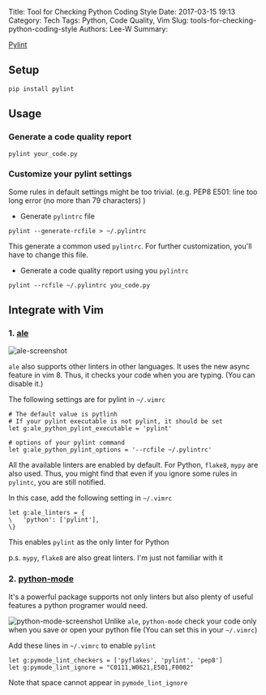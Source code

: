 Title: Tool for Checking Python Coding Style
Date: 2017-03-15 19:13
Category: Tech
Tags: Python, Code Quality, Vim
Slug: tools-for-checking-python-coding-style
Authors: Lee-W
Summary: 


[Pylint](https://www.pylint.org)

## Setup
```shell
pip install pylint
```

## Usage
### Generate a code quality report
```shell
pylint your_code.py
```

<!--more-->

### Customize your pylint settings
Some rules in default settings might be too trivial.
(e.g. PEP8 E501: line too long error (no more than 79 characters) )

- Generate `pylintrc` file
```shell
pylint --generate-rcfile > ~/.pylintrc
```
This generate a common used `pylintrc`.
For further customization, you'll have to change this file.

- Generate a code quality report using you `pylintrc`
```shell
pylint --rcfile ~/.pylintrc you_code.py
```


## Integrate with Vim
### 1. [ale](https://github.com/w0rp/ale)

![ale-screenshot]({static}/images/posts-image/2017-03-15-tools-for-checking-python-coding-style/vwpqY4G.png)

`ale` also supports other linters in other languages.
It uses the new async feature in vim 8.
Thus, it checks your code when you are typing. (You can disable it.)

The following settings are for pylint in `~/.vimrc`

```shell
# The default value is pytlinh
# If your pylint executable is not pylint, it should be set 
let g:ale_python_pylint_executable = 'pylint'

# options of your pylint command
let g:ale_python_pylint_options = '--rcfile ~/.pylintrc'
```

All the available linters are enabled by default.
For Python, `flake8`, `mypy` are also used.
Thus, you might find that even if you ignore some rules in `pylintc`, you are still notified.

In this case, add the following setting in `~/.vimrc`
```shell
let g:ale_linters = {
\   'python': ['pylint'],
\}
```
This enables `pylint` as the only linter for Python

p.s. `mypy`, `flake8` are also great linters. I'm just not familiar with it

### 2. [python-mode](https://github.com/python-mode/python-mode)
It's a powerful package supports not only linters but also plenty of useful features a python programer would need.

![python-mode-screenshot]({static}/images/posts-image/2017-03-15-tools-for-checking-python-coding-style/5FffIqN.png)
Unlike `ale`, `python-mode` check your code only when you save or open your python file (You can set this in your `~/.vimrc`)

Add these lines in `~/.vimrc`  to enable `pylint`
```
let g:pymode_lint_checkers = ['pyflakes', 'pylint', 'pep8']
let g:pymode_lint_ignore = "C0111,W0621,E501,F0002"
```
Note that space cannot appear in `pymode_lint_ignore`
